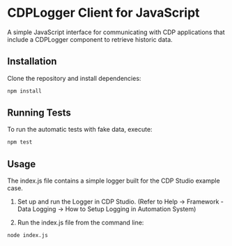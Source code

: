 # CDPLogger Client for JavaScript

A simple JavaScript interface for communicating with CDP applications that include a CDPLogger component to retrieve historic data.


## Installation

Clone the repository and install dependencies:

```bash
npm install
```


## Running Tests
To run the automatic tests with fake data, execute:

```bash
npm test
```

## Usage
The index.js file contains a simple logger built for the CDP Studio example case.

1. Set up and run the Logger in CDP Studio.
(Refer to Help → Framework - Data Logging → How to Setup Logging in Automation System)

2. Run the index.js file from the command line:

```bash
node index.js
```